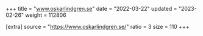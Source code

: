 +++
title = "www.oskarlindgren.se"
date = "2022-03-22"
updated = "2023-02-26"
weight = 112806

[extra]
source = "https://www.oskarlindgren.se/"
ratio = 3
size = 110
+++
